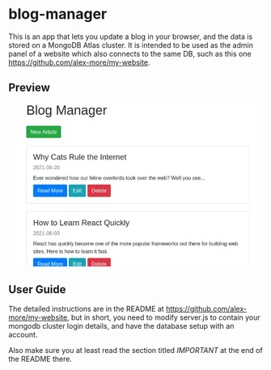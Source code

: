 # blog-manager

This is an app that lets you update a blog in your browser, and the data is stored on a MongoDB Atlas cluster. It is intended to be used as the admin panel of a website which also connects to the same DB, such as this one https://github.com/alex-more/my-website. 

## Preview
![What is this](preview.jpg)

## User Guide
The detailed instructions are in the README at https://github.com/alex-more/my-website, but in short, you need to modify server.js to contain your mongodb cluster login details, and have the database setup with an account. 

Also make sure you at least read the section titled *IMPORTANT* at the end of the README there.
